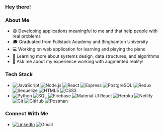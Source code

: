 ### Hey there!

### About Me
- 😄 Developing applications meaningful to me and that help people with real problems
- 🎓 Graduated from Fullstack Academy and Binghamton University
- 💻 Working on web application for learning and playing the piano
- 🌱 Learning more about systems design, data structures, and algorithms
- 💬 Ask me about my experience working with augmented reality!

### Tech Stack
- ![JavaScript](https://img.shields.io/badge/-JavaScript-F7DF1E?logo=javascript&logoColor=white&style=flat) ![Node.js](https://img.shields.io/badge/-Node.js-339933A?logo=node.js&logoColor=white&style=flat) ![React](https://img.shields.io/badge/-React-61DAFB?logo=react&logoColor=white&style=flat) ![Express](https://img.shields.io/badge/-Express-000000?logo=express&logoColor=white&style=flat) ![PostgreSQL](https://img.shields.io/badge/-PostgreSQL-4169E1?logo=postgresql&logoColor=white&style=flat) ![Redux](https://img.shields.io/badge/-Redux-764ABC?logo=redux&logoColor=white&style=flat) ![Sequelize](https://img.shields.io/badge/-Sequelize-52B0E7?logo=sequelize&logoColor=white&style=flat) ![HTML5](https://img.shields.io/badge/-HTML5-E34F26?logo=html5&logoColor=white&style=flat) ![CSS3](https://img.shields.io/badge/-CSS3-1572B6?logo=css3&logoColor=white&style=flat)
- ![Python](https://img.shields.io/badge/-Python-3776AB?logo=python&logoColor=white&style=flat) ![SQL](https://img.shields.io/badge/-SQL-4479A1?style=flat) ![Firebase](https://img.shields.io/badge/-Firebase-FFCA28?logo=python&logoColor=white&style=flat) ![Material UI React](https://img.shields.io/badge/-Material%20UI%20React-1877F2?style=flat) ![Heroku](https://img.shields.io/badge/-Heroku-430098?logo=heroku&logoColor=white&style=flat) ![Netlify](https://img.shields.io/badge/-Netlify-00C7B7?logo=netlify&logoColor=white&style=flat) ![Git](https://img.shields.io/badge/-Git-F05032?logo=git&logoColor=white&style=flat) ![GitHub](https://img.shields.io/badge/-GitHub-181717?logo=git&logoColor=white&style=flat) ![Postman](https://img.shields.io/badge/-Postman-FF6C37?logo=postman&logoColor=white&style=flat)

### Connect With Me
- <a href="https://www.linkedin.com/in/davdli/">![LinkedIn](https://img.shields.io/badge/-LinkedIn-0A66C2?logo=linkedin&logoColor=white&style=flat)</a> ![Gmail](https://img.shields.io/badge/-davidli2323@gmail.com-EA4335?logo=gmail&logoColor=white&style=flat)
